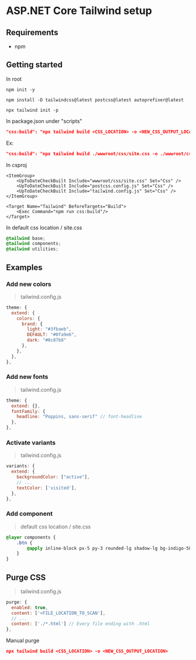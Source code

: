 # ASP.NET Core Tailwind setup
## Requirements
- npm

## Getting started
In root
```
npm init -y
```
```
npm install -D tailwindcss@latest postcss@latest autoprefixer@latest
```
```
npx tailwind init -p
```
In package.json under "scripts"
```json
"css:build": "npx tailwind build <CSS_LOCATION> -o <NEW_CSS_OUTPUT_LOCATION>"
```
Ex:
```json
"css:build": "npx tailwind build ./wwwroot/css/site.css -o ./wwwroot/css/output.css"
```
In csproj
```
<ItemGroup>
    <UpToDateCheckBuilt Include="wwwroot/css/site.css" Set="Css" />
    <UpToDateCheckBuilt Include="postcss.config.js" Set="Css" />
    <UpToDateCheckBuilt Include="tailwind.config.js" Set="Css" />
</ItemGroup>

<Target Name="Tailwind" BeforeTargets="Build">
    <Exec Command="npm run css:build"/>
</Target>
```
In default css location / site.css
```css
@tailwind base;
@tailwind components;
@tailwind utilities;
```

## Examples
### Add new colors
> tailwind.config.js
```js
theme: {
  extend: {
    colors: {
      brand: {
        light: "#3fbaeb",
        DEFAULT: "#0fa9e6",
        dark: "#0c87b8"
      },
    },
  },
},
```

### Add new fonts
> tailwind.config.js
```js
theme: {
  extend: {},
  fontFamily: {
    headline: "Poppins, sans-serif" // font-headline
  },
},
```

### Activate variants
> tailwind.config.js
```js
variants: {
  extend: {
    backgroundColor: ["active"],
    // ...
    textColor: ['visited'],
  },
},
````

### Add component
> default css location / site.css
```css
@layer components {
    .btn {
        @apply inline-block px-5 py-3 rounded-lg shadow-lg bg-indigo-500 hover:bg-indigo-400 hover:-translate-y-0.5 focus:outline-none focus:ring focus:ring-offset-2 focus:ring-indigo-500 focus:ring-opacity-50 active:bg-indigo-600 transform transition text-white uppercase tracking-wider font-semibold text-sm sm:text-base;
    }
}
```

## Purge CSS
> tailwind.config.js
```js
purge: {
  enabled: true,
  content: ['<FILE_LOCATION_TO_SCAN'],
  // ...
  content: ['./*.html'] // Every file ending with .html
},
```
Manual purge
```json
npx tailwind build <CSS_LOCATION> -o <NEW_CSS_OUTPUT_LOCATION>
```
